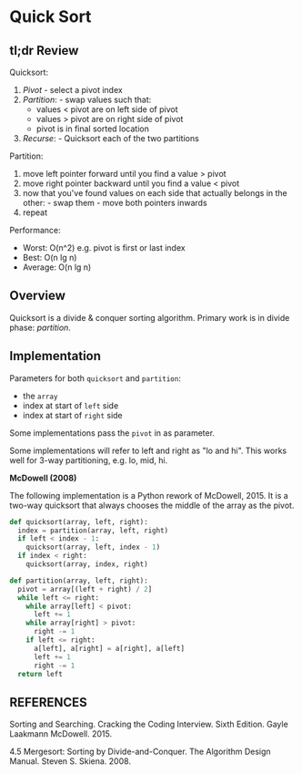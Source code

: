 Quick Sort
==========

## tl;dr Review

Quicksort:
  1. _Pivot_
    - select a pivot index
  2. _Partition_:
    - swap values such that:
      - values < pivot are on left side of pivot
      - values > pivot are on right side of pivot
      - pivot is in final sorted location
  3. _Recurse_:
    - Quicksort each of the two partitions

Partition:
  1. move left pointer forward until you find a value > pivot
  2. move right pointer backward until you find a value < pivot
  3. now that you've found values on each side that actually belongs in the other:
    - swap them
    - move both pointers inwards
  4. repeat

Performance:
- Worst: O(n^2) e.g. pivot is first or last index
- Best: O(n lg n)
- Average: O(n lg n)

## Overview

Quicksort is a divide & conquer sorting algorithm.
Primary work is in divide phase: _partition_.

## Implementation

Parameters for both `quicksort` and `partition`:
- the `array`
- index at start of `left` side
- index at start of `right` side

Some implementations pass the `pivot` in as parameter.

Some implementations will refer to left and right as "lo and hi".
This works well for 3-way partitioning, e.g. lo, mid, hi.

**McDowell (2008)**

The following implementation is a Python rework of McDowell, 2015.
It is a two-way quicksort that always chooses the middle of the array as the pivot.

```python
def quicksort(array, left, right):
  index = partition(array, left, right)
  if left < index - 1:
    quicksort(array, left, index - 1)
  if index < right:
    quicksort(array, index, right)

def partition(array, left, right):
  pivot = array[(left + right) / 2]
  while left <= right:
    while array[left] < pivot:
      left += 1
    while array[right] > pivot:
      right -= 1
    if left <= right:
      a[left], a[right] = a[right], a[left]
      left += 1
      right -= 1
  return left
```

## REFERENCES

Sorting and Searching. Cracking the Coding Interview. Sixth Edition. Gayle Laakmann McDowell. 2015.

4.5 Mergesort: Sorting by Divide-and-Conquer. The Algorithm Design Manual. Steven S. Skiena. 2008.
